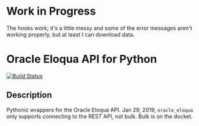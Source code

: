 # Work in Progress
The hooks work; it's a little messy and some of the error messages aren't working properly, but at least I can download data.

# Oracle Eloqua API for Python
[![Build Status](https://travis-ci.org/nickolasgryga/oracle_eloqua.svg?branch=master)](https://travis-ci.org/nickolasgryga/oracle_eloqua)

## Description
Pythonic wrappers for the Oracle Eloqua API. Jan 29, 2019, `oracle_eloqua` only supports connecting to the REST API, not bulk. Bulk is on the docket.

